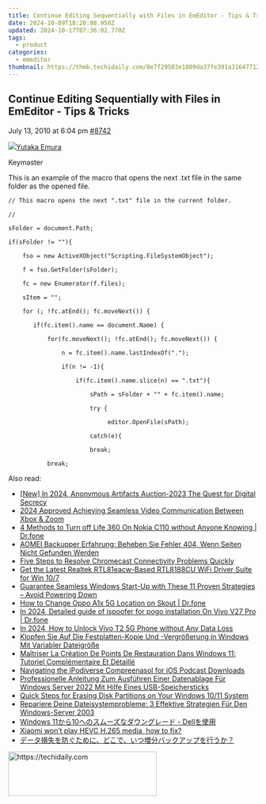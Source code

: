 ```yaml
---
title: Continue Editing Sequentially with Files in EmEditor - Tips & Tricks
date: 2024-10-09T18:20:08.950Z
updated: 2024-10-17T07:36:02.770Z
tags:
  - product
categories:
  - emeditor
thumbnail: https://thmb.techidaily.com/8e7f29503e1809da37fe391a31647712629490bb93b62275ef9ee0f83d862d33.jpg
---
```


## Continue Editing Sequentially with Files in EmEditor - Tips & Tricks

July 13, 2010 at 6:04 pm [#8742](https://tools.techidaily.com/emeditor/products/) 

[![](https://secure.gravatar.com/avatar/a0a6377144ed3636f985d87303f65ed2?s=80&d=identicon&r=g)Yutaka Emura](https://www.emeditor.com/forums/users/yemura/ "View Yutaka Emura's profile")

Keymaster

This is an example of the macro that opens the next .txt file in the same folder as the opened file.
  

	// This macro opens the next ".txt" file in the current folder.  

	//  

	sFolder = document.Path;  

	if(sFolder != ""){  

	    fso = new ActiveXObject("Scripting.FileSystemObject");  

	    f = fso.GetFolder(sFolder);  

	    fc = new Enumerator(f.files);  

	    sItem = "";  

	    for (; !fc.atEnd(); fc.moveNext()) {  

	       if(fc.item().name == document.Name) {  

	           for(fc.moveNext(); !fc.atEnd(); fc.moveNext()) {  

	               n = fc.item().name.lastIndexOf(".");  

	               if(n != -1){  

	                   if(fc.item().name.slice(n) == ".txt"){  

	                       sPath = sFolder + "" + fc.item().name;  

	                       try {  

	                            editor.OpenFile(sPath);  

	                       catch(e){  

	                       break;  

	           break;

<ins class="adsbygoogle"
     style="display:block"
     data-ad-format="autorelaxed"
     data-ad-client="ca-pub-7571918770474297"
     data-ad-slot="1223367746"></ins>

<ins class="adsbygoogle"
     style="display:block"
     data-ad-client="ca-pub-7571918770474297"
     data-ad-slot="8358498916"
     data-ad-format="auto"
     data-full-width-responsive="true"></ins>

<span class="atpl-alsoreadstyle">Also read:</span>
<div><ul>
<li><a href="https://facebook-clips.techidaily.com/new-in-2024-anonymous-artifacts-auction-2023-the-quest-for-digital-secrecy/"><u>[New] In 2024, Anonymous Artifacts Auction-2023 The Quest for Digital Secrecy</u></a></li>
<li><a href="https://extra-resources.techidaily.com/2024-approved-achieving-seamless-video-communication-between-xbox-and-zoom/"><u>2024 Approved Achieving Seamless Video Communication Between Xbox & Zoom</u></a></li>
<li><a href="https://location-fake.techidaily.com/4-methods-to-turn-off-life-360-on-nokia-c110-without-anyone-knowing-drfone-by-drfone-virtual-android/"><u>4 Methods to Turn off Life 360 On Nokia C110 without Anyone Knowing | Dr.fone</u></a></li>
<li><a href="https://win-bits.techidaily.com/aomei-backupper-erfahrung-beheben-sie-fehler-404-wenn-seiten-nicht-gefunden-werden/"><u>AOMEI Backupper Erfahrung: Beheben Sie Fehler 404, Wenn Seiten Nicht Gefunden Werden</u></a></li>
<li><a href="https://win-howtos.techidaily.com/five-steps-to-resolve-chromecast-connectivity-problems-quickly/"><u>Five Steps to Resolve Chromecast Connectivity Problems Quickly</u></a></li>
<li><a href="https://driver-download.techidaily.com/get-the-latest-realtek-rtl81eacw-based-rtl8188cu-wifi-driver-suite-for-win-107/"><u>Get the Latest Realtek RTL81eacw-Based RTL8188CU WiFi Driver Suite for Win 10/7</u></a></li>
<li><a href="https://win-bits.techidaily.com/guarantee-seamless-windows-start-up-with-these-11-proven-strategies-avoid-powering-down/"><u>Guarantee Seamless Windows Start-Up with These 11 Proven Strategies – Avoid Powering Down</u></a></li>
<li><a href="https://location-social.techidaily.com/how-to-change-oppo-a1x-5g-location-on-skout-drfone-by-drfone-virtual-android/"><u>How to Change Oppo A1x 5G Location on Skout | Dr.fone</u></a></li>
<li><a href="https://change-location.techidaily.com/in-2024-detailed-guide-of-ispoofer-for-pogo-installation-on-vivo-v27-pro-drfone-by-drfone-virtual-android/"><u>In 2024, Detailed guide of ispoofer for pogo installation On Vivo V27 Pro | Dr.fone</u></a></li>
<li><a href="https://android-unlock.techidaily.com/in-2024-how-to-unlock-vivo-t2-5g-phone-without-any-data-loss-by-drfone-android/"><u>In 2024, How to Unlock Vivo T2 5G Phone without Any Data Loss</u></a></li>
<li><a href="https://win-bits.techidaily.com/klopfen-sie-auf-die-festplatten-kopie-und-vergrosserung-in-windows-mit-variabler-dateigrosse/"><u>Klopfen Sie Auf Die Festplatten-Kopie Und -Vergrößerung in Windows Mit Variabler Dateigröße</u></a></li>
<li><a href="https://win-bits.techidaily.com/maitriser-la-creation-de-points-de-restauration-dans-windows-11-tutoriel-complementaire-et-detaille/"><u>Maîtriser La Création De Points De Restauration Dans Windows 11: Tutoriel Complémentaire Et Détaillé</u></a></li>
<li><a href="https://article-helps.techidaily.com/navigating-the-ipodiverse-compreenasol-for-ios-podcast-downloads/"><u>Navigating the iPodiverse Compreenasol for iOS Podcast Downloads</u></a></li>
<li><a href="https://win-bits.techidaily.com/professionelle-anleitung-zum-ausfuhren-einer-datenablage-fur-windows-server-2022-mit-hilfe-eines-usb-speichersticks/"><u>Professionelle Anleitung Zum Ausführen Einer Datenablage Für Windows Server 2022 Mit Hilfe Eines USB-Speichersticks</u></a></li>
<li><a href="https://win-bits.techidaily.com/quick-steps-for-erasing-disk-partitions-on-your-windows-1011-system/"><u>Quick Steps for Erasing Disk Partitions on Your Windows 10/11 System</u></a></li>
<li><a href="https://win-bits.techidaily.com/repariere-deine-dateisystemprobleme-3-effektive-strategien-fur-den-windows-server-2003/"><u>Repariere Deine Dateisystemprobleme: 3 Effektive Strategien Für Den Windows-Server 2003</u></a></li>
<li><a href="https://win-bits.techidaily.com/windows-1110-dell/"><u>Windows 11から10へのスムーズなダウングレード - Dellを使用</u></a></li>
<li><a href="https://techidaily.com/xiaomi-wont-play-hevc-h265-media-how-to-fix-by-aiseesoft-video-converter-play-hevc-video-on-android/"><u>Xiaomi won’t play HEVC H.265 media, how to fix?</u></a></li>
<li><a href="https://win-bits.techidaily.com/44oh44o844k5pcn5asx44ks6ziy44gq44gf44kb44gr44cb44gp44gt44gn44cb44ge44gk5akx5yig44oq44od44kv44ki44od44ox44ks6kgm44gg44gl77yf/"><u>データ損失を防ぐために、どこで、いつ増分バックアップを行うか？</u></a></li>
</ul></div>

<!-- affiliate ads begin -->
<a href="https://aligracehair.sjv.io/c/5597632/1886069/19272" target="_top" id="1886069">
  <img src="//a.impactradius-go.com/display-ad/19272-1886069" border="0" alt="https://techidaily.com" width="300" height="90"/>
</a>
<img height="0" width="0" src="https://aligracehair.sjv.io/i/5597632/1886069/19272" style="position:absolute;visibility:hidden;" border="0" />
<!-- affiliate ads end -->

